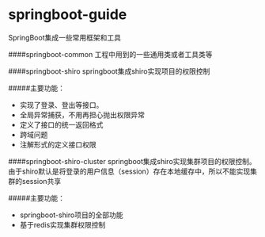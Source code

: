 # springboot-guide
SpringBoot集成一些常用框架和工具


####springboot-common
工程中用到的一些通用类或者工具类等

####springboot-shiro
springboot集成shiro实现项目的权限控制

#####主要功能：
 - 实现了登录、登出等接口。
 - 全局异常捕获，不用再担心抛出权限异常
 - 定义了接口的统一返回格式
 - 跨域问题
 - 注解形式的定义接口权限
 
 ####springboot-shiro-cluster
 springboot集成shiro实现集群项目的权限控制。由于shiro默认是将登录的用户信息（session）存在本地缓存中，所以不能实现集群的session共享
 
 #####主要功能：
  - springboot-shiro项目的全部功能
  - 基于redis实现集群权限控制